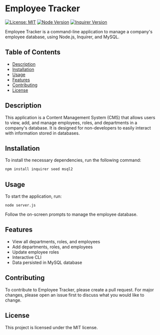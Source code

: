 # Employee Tracker

[![License: MIT](https://img.shields.io/badge/License-MIT-yellow.svg)](https://opensource.org/licenses/MIT)
[![Node Version](https://img.shields.io/badge/node-14.17.0-blue.svg)](https://nodejs.org/en/)
[![Inquirer Version](https://img.shields.io/badge/inquirer-8.2.4-green.svg)](https://www.npmjs.com/package/inquirer/v/8.2.4)

Employee Tracker is a command-line application to manage a company's employee database, using Node.js, Inquirer, and MySQL.

## Table of Contents

- [Description](#description)
- [Installation](#installation)
- [Usage](#usage)
- [Features](#features)
- [Contributing](#contributing)
- [License](#license)


## Description

This application is a Content Management System (CMS) that allows users to view, add, and manage employees, roles, and departments in a company's database. It is designed for non-developers to easily interact with information stored in databases.

## Installation

To install the necessary dependencies, run the following command:

```bash
npm install inquirer seed msql2
```
## Usage

To start the application, run:

    node server.js

Follow the on-screen prompts to manage the employee database.

## Features

- View all departments, roles, and employees
- Add departments, roles, and employees
- Update employee roles
- Interactive CLI
- Data persisted in MySQL database

## Contributing

To contribute to Employee Tracker, please create a pull request. For major changes, please open an issue first to discuss what you would like to change.

## License

This project is licensed under the MIT license.

